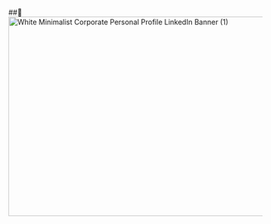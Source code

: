 ##👋
<img width="1584" height="396" alt="White Minimalist Corporate Personal Profile LinkedIn Banner (1)" src="https://github.com/user-attachments/assets/eddee6d5-e1bd-42c4-a7d7-2b55364bc5f2" />





<!--
**jaylynn3/jaylynn3** is a ✨ _special_ ✨ repository because its `README.md` (this file) appears on your GitHub profile.


-->
